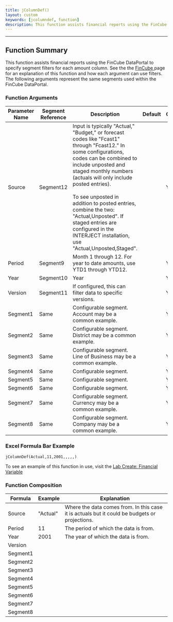 ```yaml
---
title: jColumnDef()
layout: custom
keywords: [jcolumndef, function]
description: This function assists financial reports using the FinCube DataPortal to specify segment filters for each amount column. 
---
```

* * *

##  Function Summary 

This function assists financial reports using the FinCube DataPortal to specify segment filters for each amount column. See the the [ FinCube ](/wIndex/FinCube---The-Financial-Cube.html) page for an explanation of this function and how each argument can use filters. The following arguments represent the same segments used within the FinCube DataPortal. 

###  Function Arguments   

| Parameter Name | Segment Reference | Description                                                           | Default | Optional |
| -------------- | ----------------- | --------------------------------------------------------------------- | ------- | -------- |
| Source         | Segment12         | Input is typically "Actual," "Budget," or forecast codes like "Fcast1" through "Fcast12." In some configurations, codes can be combined to include unposted and staged monthly numbers (actuals will only include posted entries). <br> <br> To see unposted in addition to posted entries, combine the two: "Actual,Unposted". If staged entries are configured in the INTERJECT installation, use "Actual,Unposted,Staged". |         | YES      |
| Period         | Segment9          | Month 1 through 12. For year to date amounts, use YTD1 through YTD12. |         | YES      |
| Year           | Segment10         | Year                                                                  |         | YES      |
| Version        | Segment11         | If configured, this can filter data to specific versions.             |         | YES      |
| Segment1       | Same              | Configurable segment. Account may be a common example.                |         | YES      |
| Segment2       | Same              | Configurable segment. District may be a common example.               |         | YES      |
| Segment3       | Same              | Configurable segment. Line of Business may be a common example.       |         | YES      |
| Segment4       | Same              | Configurable segment.                                                 |         | YES      |
| Segment5       | Same              | Configurable segment.                                                 |         | YES      |
| Segment6       | Same              | Configurable segment.                                                 |         | YES      |
| Segment7       | Same              | Configurable segment. Currency may be a common example.               |         | YES      |
| Segment8       | Same              | Configurable segment. Company may be a common example.                |         | YES      |

### Excel Formula Bar Example

```Excel
jColumnDef(Actual,11,2001,,,,,)
```

To see an example of this function in use, visit the [Lab Create: Financial Variable ](/wGetStarted/L-Create-FinancialVariable.html)

###  Function Composition   

| Formula  | Example  | Explanation                                                                                   |
| -------- | -------- | --------------------------------------------------------------------------------------------- |
| Source   | "Actual" | Where the data comes from. In this case it is actuals but it could be budgets or projections. |
| Period   | 11       | The period of which the data is from.                                                         |
| Year     | 2001     | The year of which the data is from.                                                           |
| Version  |          |                                                                                               |
| Segment1 |          |                                                                                               |
| Segment2 |          |                                                                                               |
| Segment3 |          |                                                                                               |
| Segment4 |          |                                                                                               |
| Segment5 |          |                                                                                               |
| Segment6 |          |                                                                                               |
| Segment7 |          |                                                                                               |
| Segment8 |          |                                                                                               |
